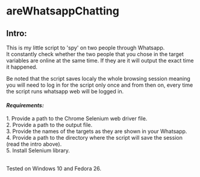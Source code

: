 # areWhatsappChatting
<h2>Intro:</h2>
This is my little script to 'spy' on two people through Whatsapp.</br>
It constantly check whether the two people that you chose in the target variables
are online at the same time.
If they are it will output the exact time it happened.

Be noted that the script saves localy the whole browsing session meaning you will need to log in for the script
only once and from then on, every time the script runs whatsapp web will be logged in.

<h4><i>Requirements:</i></h4>
1. Provide a path to the Chrome Selenium web driver file.</br>
2. Provide a path to the output file.</br>
3. Provide the names of the targets as they are shown in your Whatsapp.</br>
4. Provide a path to the directory where the script will save the session (read the intro above).</br>
5. Install Selenium library.</br></br>

Tested on Windows 10 and Fedora 26.
